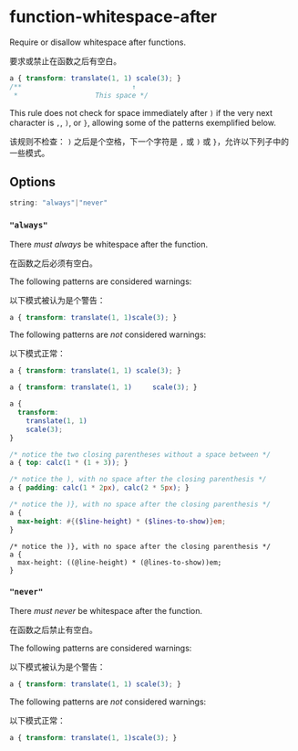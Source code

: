 # function-whitespace-after

Require or disallow whitespace after functions.

要求或禁止在函数之后有空白。

```css
a { transform: translate(1, 1) scale(3); }
/**                           ↑
 *                   This space */
```

This rule does not check for space immediately after `)` if the very next character is `,`, `)`, or `}`, allowing some of the patterns exemplified below.

该规则不检查： `)` 之后是个空格，下一个字符是 `,` 或 `)` 或 `}`，允许以下列子中的一些模式。

## Options

```js
string: "always"|"never"
```

### `"always"`

There *must always* be whitespace after the function.

在函数之后必须有空白。

The following patterns are considered warnings:

以下模式被认为是个警告：

```css
a { transform: translate(1, 1)scale(3); }
```

The following patterns are *not* considered warnings:

以下模式正常：

```css
a { transform: translate(1, 1) scale(3); }
```

```css
a { transform: translate(1, 1)     scale(3); }
```

```css
a {
  transform:
    translate(1, 1)
    scale(3);
}
```

```css
/* notice the two closing parentheses without a space between */
a { top: calc(1 * (1 + 3)); }
```

```css
/* notice the ), with no space after the closing parenthesis */
a { padding: calc(1 * 2px), calc(2 * 5px); }
```

```scss
/* notice the )}, with no space after the closing parenthesis */
a {
  max-height: #{($line-height) * ($lines-to-show)}em;
}
```

```less
/* notice the )}, with no space after the closing parenthesis */
a {
  max-height: ((@line-height) * (@lines-to-show))em;
}
```

### `"never"`

There *must never* be whitespace after the function.

在函数之后禁止有空白。

The following patterns are considered warnings:

以下模式被认为是个警告：

```css
a { transform: translate(1, 1) scale(3); }
```

The following patterns are *not* considered warnings:

以下模式正常：

```css
a { transform: translate(1, 1)scale(3); }
```
